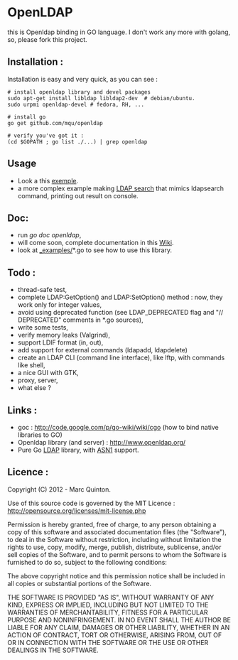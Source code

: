 OpenLDAP
====

this is Openldap binding in GO language. I don't work any more with golang, so, please fork this project.


Installation :
-----

Installation is easy and very quick, as you can see :

	# install openldap library and devel packages
	sudo apt-get install libldap libldap2-dev  # debian/ubuntu.
	sudo urpmi openldap-devel # fedora, RH, ...

	# install go
	go get github.com/mqu/openldap

	# verify you've got it :
	(cd $GOPATH ; go list ./...) | grep openldap

Usage
----

- Look a this [exemple](https://github.com/mqu/openldap/blob/master/_examples/test-openldap.go).
- a more complex example making  [LDAP search](https://github.com/mqu/openldap/blob/master/_examples/ldapsearch.go) that mimics ldapsearch command, printing out result on console.

Doc:
---
- run _go doc openldap_,
- will come soon, complete documentation in this [Wiki](https://github.com/mqu/openldap/wiki).
- look at [_examples/](https://github.com/mqu/openldap/blob/master/_examples/)*.go to see how to use this library.

Todo :
----

 - thread-safe test,
 - complete LDAP:GetOption() and LDAP:SetOption() method : now, they work only for integer values,
 - avoid using deprecated function (see LDAP_DEPRECATED flag and "// DEPRECATED" comments in *.go sources),
 - write some tests,
 - verify memory leaks (Valgrind),
 - support LDIF format (in, out),
 - add support for external commands (ldapadd, ldapdelete)
 - create an LDAP CLI (command line interface), like lftp, with commands like shell,
 - a nice GUI with GTK,
 - proxy, server,
 - what else ?


Links :
----

 - goc : http://code.google.com/p/go-wiki/wiki/cgo (how to bind native libraries to GO)
 - Openldap library (and server) : http://www.openldap.org/
 - Pure Go [LDAP](https://github.com/mmitton/ldap) library, with [ASN1](https://github.com/mmitton/asn1-ber) support.

Licence :
----

Copyright (C) 2012 - Marc Quinton.

Use of this source code is governed by the MIT Licence :
 http://opensource.org/licenses/mit-license.php

Permission is hereby granted, free of charge, to any person obtaining
a copy of this software and associated documentation files (the
"Software"), to deal in the Software without restriction, including
without limitation the rights to use, copy, modify, merge, publish,
distribute, sublicense, and/or sell copies of the Software, and to
permit persons to whom the Software is furnished to do so, subject to
the following conditions:

The above copyright notice and this permission notice shall be
included in all copies or substantial portions of the Software.

THE SOFTWARE IS PROVIDED "AS IS", WITHOUT WARRANTY OF ANY KIND,
EXPRESS OR IMPLIED, INCLUDING BUT NOT LIMITED TO THE WARRANTIES OF
MERCHANTABILITY, FITNESS FOR A PARTICULAR PURPOSE AND
NONINFRINGEMENT. IN NO EVENT SHALL THE AUTHOR BE LIABLE FOR ANY
CLAIM, DAMAGES OR OTHER LIABILITY, WHETHER IN AN ACTION OF CONTRACT,
TORT OR OTHERWISE, ARISING FROM, OUT OF OR IN CONNECTION WITH THE
SOFTWARE OR THE USE OR OTHER DEALINGS IN THE SOFTWARE.
